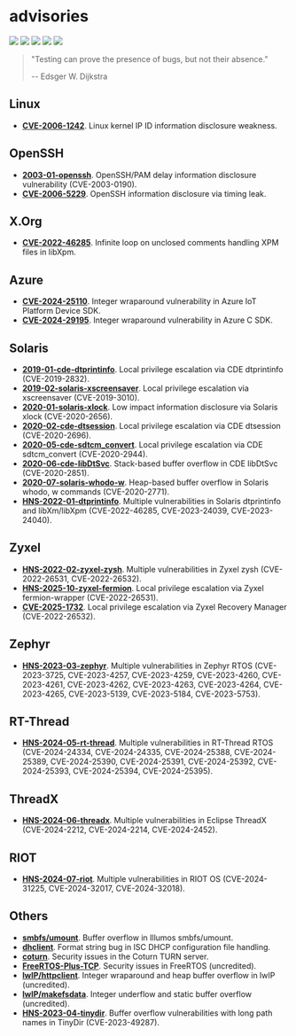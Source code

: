 # advisories
[![](https://img.shields.io/github/stars/0xdea/advisories.svg?style=flat&color=yellow)](https://github.com/0xdea/advisories)
[![](https://img.shields.io/github/forks/0xdea/advisories.svg?style=flat&color=green)](https://github.com/0xdea/advisories)
[![](https://img.shields.io/github/watchers/0xdea/advisories.svg?style=flat&color=red)](https://github.com/0xdea/advisories)
[![](https://img.shields.io/badge/twitter-%400xdea-blue.svg)](https://twitter.com/0xdea)
[![](https://img.shields.io/badge/mastodon-%40raptor-purple.svg)](https://infosec.exchange/@raptor)

> "Testing can prove the presence of bugs, but not their absence." 
>
> -- Edsger W. Dijkstra

## Linux
* [**CVE-2006-1242**](https://www.securityfocus.com/archive/1/427622/100/0/threaded). Linux kernel IP ID information disclosure weakness.

## OpenSSH
* [**2003-01-openssh**](https://github.com/0xdea/advisories/blob/master/2003-01-openssh.txt). OpenSSH/PAM delay information disclosure vulnerability (CVE-2003-0190).
* [**CVE-2006-5229**](https://www.securityfocus.com/archive/1/448025/100/0/threaded). OpenSSH information disclosure via timing leak.

## X.Org
* [**CVE-2022-46285**](https://lists.x.org/archives/xorg-announce/2023-January/003312.html). Infinite loop on unclosed comments handling XPM files in libXpm.

## Azure
* [**CVE-2024-25110**](https://github.com/Azure/azure-uamqp-c/security/advisories/GHSA-c646-4whf-r67v). Integer wraparound vulnerability in Azure IoT Platform Device SDK.
* [**CVE-2024-29195**](https://github.com/Azure/azure-c-shared-utility/security/advisories/GHSA-m8wp-hc7w-x4xg). Integer wraparound vulnerability in Azure C SDK.

## Solaris
* [**2019-01-cde-dtprintinfo**](https://github.com/0xdea/advisories/blob/master/2019-01-cde-dtprintinfo.txt). Local privilege escalation via CDE dtprintinfo (CVE-2019-2832).
* [**2019-02-solaris-xscreensaver**](https://github.com/0xdea/advisories/blob/master/2019-02-solaris-xscreensaver.txt). Local privilege escalation via xscreensaver (CVE-2019-3010).
* [**2020-01-solaris-xlock**](https://github.com/0xdea/advisories/blob/master/2020-01-solaris-xlock.txt). Low impact information disclosure via Solaris xlock (CVE-2020-2656).
* [**2020-02-cde-dtsession**](https://github.com/0xdea/advisories/blob/master/2020-02-cde-dtsession.txt). Local privilege escalation via CDE dtsession (CVE-2020-2696).
* [**2020-05-cde-sdtcm_convert**](https://github.com/0xdea/advisories/blob/master/2020-05-cde-sdtcm_convert.txt). Local privilege escalation via CDE sdtcm_convert (CVE-2020-2944).
* [**2020-06-cde-libDtSvc**](https://github.com/0xdea/advisories/blob/master/2020-06-cde-libDtSvc.txt). Stack-based buffer overflow in CDE libDtSvc (CVE-2020-2851).
* [**2020-07-solaris-whodo-w**](https://github.com/0xdea/advisories/blob/master/2020-07-solaris-whodo-w.txt). Heap-based buffer overflow in Solaris whodo, w commands (CVE-2020-2771).
* [**HNS-2022-01-dtprintinfo**](https://github.com/0xdea/advisories/blob/master/HNS-2022-01-dtprintinfo.txt). Multiple vulnerabilities in Solaris dtprintinfo and libXm/libXpm (CVE-2022-46285, CVE-2023-24039, CVE-2023-24040).

## Zyxel
* [**HNS-2022-02-zyxel-zysh**](https://github.com/0xdea/advisories/blob/master/HNS-2022-02-zyxel-zysh.txt). Multiple vulnerabilities in Zyxel zysh (CVE-2022-26531, CVE-2022-26532).
* [**HNS-2025-10-zyxel-fermion**](https://github.com/0xdea/advisories/blob/master/HNS-2025-10-zyxel-fermion.txt). Local privilege escalation via Zyxel fermion-wrapper (CVE-2022-26531).
* [**CVE-2025-1732**](https://0xdeadc0de.xyz/blog/cve-2025-1731_cve-2025-1732). Local privilege escalation via Zyxel Recovery Manager (CVE-2022-26532).

## Zephyr
* [**HNS-2023-03-zephyr**](https://github.com/0xdea/advisories/blob/master/HNS-2023-03-zephyr.txt). Multiple vulnerabilities in Zephyr RTOS (CVE-2023-3725, CVE-2023-4257, CVE-2023-4259, CVE-2023-4260, CVE-2023-4261, CVE-2023-4262, CVE-2023-4263, CVE-2023-4264, CVE-2023-4265, CVE-2023-5139, CVE-2023-5184, CVE-2023-5753).

## RT-Thread
* [**HNS-2024-05-rt-thread**](https://github.com/0xdea/advisories/blob/master/HNS-2024-05-rt-thread.txt). Multiple vulnerabilities in RT-Thread RTOS (CVE-2024-24334, CVE-2024-24335, CVE-2024-25388, CVE-2024-25389, CVE-2024-25390, CVE-2024-25391, CVE-2024-25392, CVE-2024-25393, CVE-2024-25394, CVE-2024-25395).

## ThreadX
* [**HNS-2024-06-threadx**](https://github.com/0xdea/advisories/blob/master/HNS-2024-06-threadx.txt). Multiple vulnerabilities in Eclipse ThreadX (CVE-2024-2212, CVE-2024-2214, CVE-2024-2452).

## RIOT
* [**HNS-2024-07-riot**](https://github.com/0xdea/advisories/blob/master/HNS-2024-07-riot.txt). Multiple vulnerabilities in RIOT OS (CVE-2024-31225, CVE-2024-32017, CVE-2024-32018).

## Others
* [**smbfs/umount**](https://www.illumos.org/issues/11618). Buffer overflow in Illumos smbfs/umount.
* [**dhclient**](https://gitlab.isc.org/isc-projects/dhcp/-/issues/280). Format string bug in ISC DHCP configuration file handling.
* [**coturn**](https://github.com/coturn/coturn/pulls?q=is%3Apr+0xdea). Security issues in the Coturn TURN server.
* [**FreeRTOS-Plus-TCP**](https://github.com/FreeRTOS/FreeRTOS-Plus-TCP/pull/1017). Security issues in FreeRTOS (uncredited).
* [**lwIP/httpclient**](https://git.savannah.nongnu.org/cgit/lwip.git/commit/?id=ee1523630a81fffa6b7d93dd0c7a6191de5856cd). Integer wraparound and heap buffer overflow in lwIP (uncredited).
* [**lwIP/makefsdata**](https://git.savannah.nongnu.org/cgit/lwip.git/commit/?id=b413b040936f48d4cd9ed632ac579542c710efae). Integer underflow and static buffer overflow (uncredited).
* [**HNS-2023-04-tinydir**](https://github.com/0xdea/advisories/blob/master/HNS-2023-04-tinydir.txt). Buffer overflow vulnerabilities with long path names in TinyDir (CVE-2023-49287).
